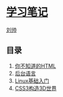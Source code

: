 # [学习笔记]()

 [刘帅]()



## 目录
1. [你不知道的HTML](#docs/unknowHtml)      
1. [后台语言](#README)      
1. [Linux基础入门](#docs/Linux)
1. [CSS3构造3D世界](#docs/3d)



